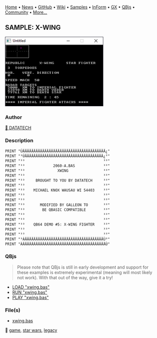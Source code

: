 [Home](https://qb64.com) • [News](../../news.md) • [GitHub](https://github.com/QB64Official/qb64) • [Wiki](https://github.com/QB64Official/qb64/wiki) • [Samples](../../samples.md) • [InForm](../../inform.md) • [GX](../../gx.md) • [QBjs](../../qbjs.md) • [Community](../../community.md) • [More...](../../more.md)

## SAMPLE: X-WING

![screenshot.png](img/screenshot.png)

### Author

[🐝 DATATECH](../datatech.md) 

### Description

```text
PRINT "ÚÄÄÄÄÄÄÄÄÄÄÄÄÄÄÄÄÄÄÄÄÄÄÄÄÄÄÄÄÄÄÄÄÄÄÄÄÄÄ¿"
PRINT "³ÚÄÄÄÄÄÄÄÄÄÄÄÄÄÄÄÄÄÄÄÄÄÄÄÄÄÄÄÄÄÄÄÄÄÄÄÄ¿³"
PRINT "³³                                    ³³"
PRINT "³³             2060-A.BAS             ³³"
PRINT "³³               XWING                ³³"
PRINT "³³                                    ³³"
PRINT "³³     BROUGHT TO YOU BY DATATECH     ³³"
PRINT "³³                                    ³³"
PRINT "³³    MICHAEL KNOX WAUSAU WI 54403    ³³"
PRINT "³³                                    ³³"
PRINT "³³                                    ³³"
PRINT "³³       MODIFIED BY GALLEON TO       ³³"
PRINT "³³        BE QBASIC COMPATIBLE        ³³"
PRINT "³³                                    ³³"
PRINT "³³                                    ³³"
PRINT "³³    QB64 DEMO #5: X-WING FIGHTER    ³³"
PRINT "³³                                    ³³"
PRINT "³³                                    ³³"
PRINT "³ÀÄÄÄÄÄÄÄÄÄÄÄÄÄÄÄÄÄÄÄÄÄÄÄÄÄÄÄÄÄÄÄÄÄÄÄÄÙ³"
PRINT "ÀÄÄÄÄÄÄÄÄÄÄÄÄÄÄÄÄÄÄÄÄÄÄÄÄÄÄÄÄÄÄÄÄÄÄÄÄÄÄÙ"
```

### QBjs

> Please note that QBjs is still in early development and support for these examples is extremely experimental (meaning will most likely not work). With that out of the way, give it a try!

* [LOAD "xwing.bas"](https://v6p9d9t4.ssl.hwcdn.net/html/6022890/index.html?src=https://qb64.com/samples/x-wing/src/xwing.bas)
* [RUN "xwing.bas"](https://v6p9d9t4.ssl.hwcdn.net/html/6022890/index.html?mode=auto&src=https://qb64.com/samples/x-wing/src/xwing.bas)
* [PLAY "xwing.bas"](https://v6p9d9t4.ssl.hwcdn.net/html/6022890/index.html?mode=play&src=https://qb64.com/samples/x-wing/src/xwing.bas)

### File(s)

* [xwing.bas](src/xwing.bas)

🔗 [game](../game.md), [star wars](../star-wars.md), [legacy](../legacy.md)
